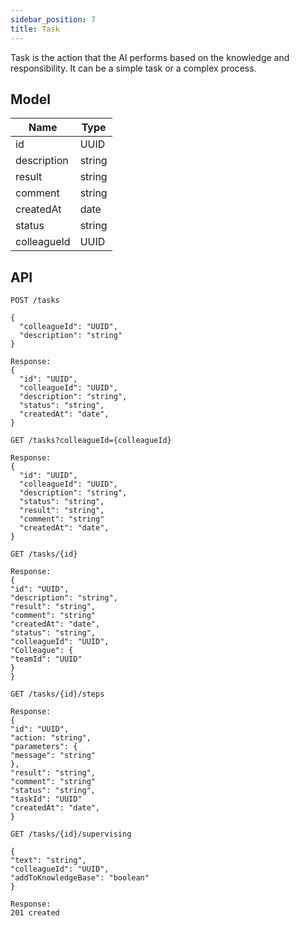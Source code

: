 ```yaml
---
sidebar_position: 7
title: Task
---
```


Task is the action that the AI performs based on the knowledge and responsibility. It can be a simple task or a complex process.

## Model

| Name        | Type   |
| ----------- | ------ |
| id          | UUID   |
| description | string |
| result      | string |
| comment     | string |
| createdAt   | date   |
| status      | string |
| colleagueId | UUID   |

## API

```
POST /tasks

{
  "colleagueId": "UUID",
  "description": "string"
}

Response:
{
  "id": "UUID",
  "colleagueId": "UUID",
  "description": "string",
  "status": "string",
  "createdAt": "date",
}
```

```
GET /tasks?colleagueId={colleagueId}

Response:
{
  "id": "UUID",
  "colleagueId": "UUID",
  "description": "string",
  "status": "string",
  "result": "string",
  "comment": "string"
  "createdAt": "date",
}
```

```
GET /tasks/{id}

Response:
{
"id": "UUID",
"description": "string",
"result": "string",
"comment": "string"
"createdAt": "date",
"status": "string",
"colleagueId": "UUID",
"Colleague": {
"teamId": "UUID"
}
}

```

```
GET /tasks/{id}/steps

Response:
{
"id": "UUID",
"action: "string",
"parameters": {
"message": "string"
},
"result": "string",
"comment": "string"
"status": "string",
"taskId": "UUID"
"createdAt": "date",
}

```

```
GET /tasks/{id}/supervising

{
"text": "string",
"colleagueId": "UUID",
"addToKnowledgeBase": "boolean"
}

Response:
201 created

```
